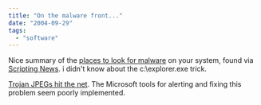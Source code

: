 ```yaml
---
title: "On the malware front..."
date: "2004-09-29"
tags: 
  - "software"
---
```


Nice summary of the [places to look for malware](http://www.governmentsecurity.org/articles/Placesthatvirusesandtrojanshideonstartup.php) on your system, found via [Scripting News](http://archive.scripting.com/2004/09/29#When:8:21:21AM). i didn't know about the c:\\explorer.exe trick.

[Trojan JPEGs hit the net](http://channels.lockergnome.com/news/archives/20040929_trojan_jpegs_hit_the_net.phtml). The Microsoft tools for alerting and fixing this problem seem poorly implemented.
